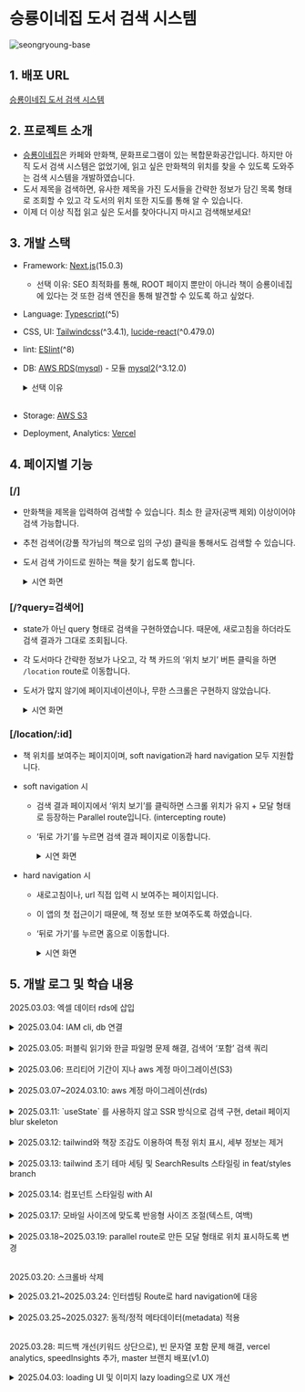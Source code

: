 # 승룡이네집 도서 검색 시스템

![seongryoung-base](https://github.com/user-attachments/assets/68ee4404-250a-4026-9a81-2d13fe30a9d1)

## 1. 배포 URL

[승룡이네집 도서 검색 시스템](https://seongryung.vercel.app/)

## 2. 프로젝트 소개

-   [승룡이네집](https://map.naver.com/p/entry/place/187115219?placePath=%252Fhome%253Fentry%253Dplt&searchType=place&lng=127.1287584&lat=37.5350510&c=15.00,0,0,0,dh)은 카페와 만화책, 문화프로그램이 있는 복합문화공간입니다. 하지만 아직 도서 검색 시스템은 없었기에, 읽고 싶은 만화책의 위치를 찾을 수 있도록 도와주는 검색 시스템을 개발하였습니다.
-   도서 제목을 검색하면, 유사한 제목을 가진 도서들을 간략한 정보가 담긴 목록 형태로 조회할 수 있고 각 도서의 위치 또한 지도를 통해 알 수 있습니다.
-   이제 더 이상 직접 읽고 싶은 도서를 찾아다니지 마시고 검색해보세요!

## 3. 개발 스택

-   Framework: [Next.js](https://nextjs.org/)(15.0.3)
    -   선택 이유: SEO 최적화를 통해, ROOT 페이지 뿐만이 아니라 책이 승룡이네집에 있다는 것 또한 검색 엔진을 통해 발견할 수 있도록 하고 싶었다.
-   Language: [Typescript](https://www.typescriptlang.org/)(^5)
-   CSS, UI: [Tailwindcss](https://tailwindcss.com/)(^3.4.1), [lucide-react](https://lucide.dev/guide/packages/lucide-react)(^0.479.0)
-   lint: [ESlint](https://eslint.org/)(^8)
-   DB: [AWS RDS](https://aws.amazon.com/ko/rds/)([mysql](https://www.mysql.com/)) - 모듈 [mysql2](https://www.npmjs.com/package/mysql2)(^3.12.0)

    <details>
    <summary>선택 이유</summary>

    -   nosql vs sql

        -   ‘도서’라는 규격화된 데이터: nosql보다 눈에 띄게 성능이 뒤쳐지거나 하지 않으면 sql을 사용하려고 했다.
        -   1000개 이하의 데이터 수: 소량의 데이터이기에 보통 Nosql이 sql보다 보통 CRUD 연산이 빠르다 하더라도 큰 차이가 없음.
        -   ‘검색’이기에 select 쿼리를 주로 사용: Id로 읽는 경우는 mongodb가 매우 빠르지만 그게 아닌 ‘검색’은 mongodb와 10ms 정도 차이만 있음

            ![SQL vs NoSQL 비교](https://github.com/user-attachments/assets/9a2a5368-0ec0-4f48-9e22-3ed93059be75)

            [SQL vs NoSQL 비교 영상](https://www.youtube.com/watch?v=bluQwqMgTsw&t=674s)

            [(논문번역) SQL vs NoSQL: A Performance Comparison](https://velog.io/@park2348190/%EB%85%BC%EB%AC%B8%EB%B2%88%EC%97%AD-SQL-vs-NoSQL-A-Performance-Comparison)

    -   mysql vs postgresql

        대규모 데이트 셋, 복잡한 쿼리는 postgresql이 빠르지만, 읽기 전용 명령어는 mysql이 더 빠르기 때문에 mysql로 선택했다(대규모도 아니고).

        [https://www.youtube.com/watch?v=-PbP1TcD94Q&t=527s](https://www.youtube.com/watch?v=-PbP1TcD94Q&t=527s)

        [PostgreSQL과 MySQL 비교: 주요 차이점](https://www.integrate.io/ko/blog/postgresql-vs-mysql-which-one-is-better-for-your-use-case-ko/#five)

        </details>
        <br />

    -   Storage: [AWS S3](https://www.googleadservices.com/pagead/aclk?sa=L&ai=DChcSEwiOrbzNobaMAxVTVQ8CHQs6BggYABAAGgJ0Yg&ae=2&aspm=1&co=1&ase=5&gclid=Cj0KCQjwna6_BhCbARIsALId2Z1lXcE0BEUn0cJv6SioSEO7FnysY_s80CZmQS55ArV7_ewMjwL67uUaAid7EALw_wcB&ohost=www.google.com&cid=CAESVuD2nRkIUyE7y312wUFvQqGn1eWSCkjaK28yT5hxrUEoJZRC29RRKXCK92DCMT01Mmcq8x_InO7BiBScvRJxSAFc-5QqoBP9TTKBxwY3NbV2zOF8zFcu&sig=AOD64_08-Hiu7Fr9vGLXfgKSKB2jRoRtrQ&q&adurl&ved=2ahUKEwjEibfNobaMAxXWi68BHZdFIakQ0Qx6BAgTEAE)
    -   Deployment, Analytics: [Vercel](https://vercel.com/)

## 4. 페이지별 기능

### [/]

-   만화책을 제목을 입력하여 검색할 수 있습니다. 최소 한 글자(공백 제외) 이상이어야 검색 가능합니다.
-   추천 검색어(강풀 작가님의 책으로 임의 구성) 클릭을 통해서도 검색할 수 있습니다.
-   도서 검색 가이드로 원하는 책을 찾기 쉽도록 합니다.

    <details>
    <summary>시연 화면</summary>

    ![스크린샷_2025-04-01_오후_4 41 22](https://github.com/user-attachments/assets/ab85604e-e0ee-407d-a526-da21600d572d)

    </details>

### [/?query=검색어]

-   state가 아닌 query 형태로 검색을 구현하였습니다. 때문에, 새로고침을 하더라도 검색 결과가 그대로 조회됩니다.
-   각 도서마다 간략한 정보가 나오고, 각 책 카드의 ‘위치 보기’ 버튼 클릭을 하면 `/location` route로 이동합니다.
-   도서가 많지 않기에 페이지네이션이나, 무한 스크롤은 구현하지 않았습니다.

    <details>
      <summary>시연 화면</summary>

    ![스크린샷_2025-04-01_오후_4 44 09](https://github.com/user-attachments/assets/201eb4e2-f8b0-45cb-adba-d088966f8a15)

    </details>

### [/location/:id]

-   책 위치를 보여주는 페이지이며, soft navigation과 hard navigation 모두 지원합니다.

-   soft navigation 시

    -   검색 결과 페이지에서 ‘위치 보기’를 클릭하면 스크롤 위치가 유지 + 모달 형태로 등장하는 Parallel route입니다. (intercepting route)
    -   ‘뒤로 가기’를 누르면 검색 결과 페이지로 이동합니다.

        <details>
        <summary>시연 화면</summary>

        ![스크린샷_2025-04-01_오후_4 55 53](https://github.com/user-attachments/assets/fe854440-4e20-43e5-a49b-151327e78ef2)

        </details>

-   hard navigation 시

    -   새로고침이나, url 직접 입력 시 보여주는 페이지입니다.
    -   이 앱의 첫 접근이기 때문에, 책 정보 또한 보여주도록 하였습니다.
    -   ‘뒤로 가기’를 누르면 홈으로 이동합니다.

        <details>
        <summary>시연 화면</summary>

        ![스크린샷_2025-04-01_오후_4 56 44](https://github.com/user-attachments/assets/099ee57a-4cf2-4c19-8810-377e3265e0db)

        </details>

## 5. 개발 로그 및 학습 내용

2025.03.03: 엑셀 데이터 rds에 삽입

<details>
<summary>2025.03.04: IAM cli, db 연결</summary>

-   iam 사용자 생성(키들은 프로젝트 .env에) → cli 로그인 → cli를 통해 s3 버킷 퍼블릭 읽기 되도록 한 후 이미지들 업로드
-   rds를 nextjs와 연결 후 `SELECT` 쿼리 작성

</details>
<br />

<details>
<summary>2025.03.05: 퍼블릭 읽기와 한글 파일명 문제 해결, 검색어 ‘포함’ 검색 쿼리</summary>

-   퍼블릭 읽기에 대한 것은 해결했으나(access denied 문제), 객체(이미지) url로 접근 시 `NoSuchKey` 에러가 계속 발생. 이는 해당 객체의 주소가 잘못되었거나 해당 파일 자체가 없을 경우 발생하는데, 갖가지 노력 끝에 **한글 파일명 때문임**을 알게 되었음. 아무리 `encodeURIcomponent` 와 같은 API를 사용하더라도 aws에서 한글을 인코딩하는 방식과 달라 이미지 주소명이 일치하지 않았던 것. 결국 **한글 파일명을 모두 DB에 저장된 데이터의 id값으로 전부 변경**하였더니 제대로 동작함. 이에 따라 필요없어진 table column인 `image_url`을 제거하였으며, id를 통해 해당 이미지 src를 생성함

    ```tsx
    import type { NextConfig } from "next";

    const nextConfig: NextConfig = {
        /* config options here */
        reactStrictMode: true,
        images: {
            remotePatterns: [
                {
                    protocol: "http",
                    hostname: "localhost",
                },
                {
                    protocol: "https",
                    hostname: (
                        process.env.NEXT_PUBLIC_S3_HOSTNAME as string
                    ).split("/")[2],
                },
            ],
        },
    };

    export default nextConfig;
    ```

-   검색어가 ‘포함된’ sql문으로 변경함. 또한 다행히 영어 대소문자 문제는 mysql이 알아서 해결해주는 듯 함.

    ```tsx
    export const search = cache(async (bookName: string) => {
        const pureBookName = bookName.trim();
        const sql = `SELECT * FROM books WHERE title LIKE ?`;
        // SELECT * FROM books WHERE title LIKE %?% 대신 다음과 같이 포함 검색
        return (await queryDatabase(sql, [`%${pureBookName}%`])) as Books[];
    });
    ```

    ![스크린샷_2025-03-05_오후_5 58 08](https://github.com/user-attachments/assets/41ae41b2-a8d0-425e-bb95-a231722d7875)

</details>
<br />

<details>
<summary>2025.03.06: 프리티어 기간이 지나 aws 계정 마이그레이션(S3)</summary>

s3는 chatgpt와 간단 해결

[[AWS] RDS 인스턴스 다른 계정으로 이관하기 (프리티어)](https://programforlife.tistory.com/108)

</details>
<br />

<details>
<summary>2025.03.07~2024.03.10: aws 계정 마이그레이션(rds)</summary>

기존 rds가 ‘암호화’가 되어있으면 마이그레이션을 하기 위해서 암호화 키(kms)를 공유해야 하는데, 이게 aws에서 관리하는 키인 경우 다른 계정과 공유가 안돼서, 스냅샷을 이용한 마이그레이션이 안됨.

-   rds에 mysql 데이터베이스를 생성할 때, 암호화를 하는 게 기본값이라 바꿔줬어야 됐다..
    대신 스냅샷을 복제할 때 KMS 키에 사용할 새 암호화 키를 선택해서 복사본을 만들면 가능하다.
    | 이전 계정 | 마이그레이션 계정 |
    | --------------------------------------------------------------------------------------------- | ------------------------------------------------------------------------------------------------------------------------------------------------------------------------------------- |
    | 0. 이미 aws 관리형 kms로 암호화된 RDS로 스냅샷 생성되어있음(자세히 초기설정 안하면 이게 기본) | 5. RDS → 스냅샷 → 나와 공유됨에서 스냅샷 찾기 → 스냅샷 복사 클릭 |
    | 1. 고객 관리형 KMS 키 생성(AWS 관리형으로는 다른 계정 공유가 안됨) | 6. 스냅샷 복사 시 ‘암호화’ 탭에서 ‘AWS KMS 키’ → ‘키 ARN 입력’ → 이전 계정에서 공유 허용했던 KMS 키의 ARN 붙여넣기 → ‘스냅샷 복사’ 클릭 |
    | 2. KMS 키 공유 ID로 마이그레이션 계정의 ROOT ID 등록 | 7. 고객 관리형 KMS 키 생성(이전 계정 KMS 키로부터 자유로워질 준비) |
    | 3. 스냅샷 복사. 이 때 암호화 키를 공유 허용한 KMS 키로 변경 | 8. 수동 → 복사된 스냅샷 → 스냅샷 복사 클릭(마이그레이션 계정에 있는 KMS로 암호화 해야 이전 계정으로부터 자유로워짐) → ‘AWS KMS 키’ → 이 계정에서 만든 KMS키 입력 → ‘스냅샷 복사’ 클릭 |
    | 4. KMS키로 암호화된 스냅샷을 마이그레이션 계정의 ROOT ID를 추가하여 공유 | 9. 수동 → 복사된 스냅샷 → ‘스냅샷 복원’ 클릭 |
    | | 10. 프리티어 조건에 맞게, 이전 계정 RDS 초기 설정과 동일하게(퍼블릭 읽기, 보안 그룹 등) 하여 복원! |
    | | END. 데이터베이스 초기 설정(user, password 등은 동일하게 복사되어있음!) |

</details>
<br />

<details>
<summary>2025.03.11: `useState` 를 사용하지 않고 SSR 방식으로 검색 구현, detail 페이지 blur skeleton</summary>

1. 검색 기능
    - 참고 공식문서
      [App Router: Adding Search and Pagination](https://nextjs.org/learn/dashboard-app/adding-search-and-pagination)
        - 여기서는 input이 바뀔 때마다 바로 검색(디바운싱 필요)했지만, 나는 검색 클릭(혹은 엔터) 시에만 replace를 진행했다.
        - `const { replace } = useRouter()` 로 히스토리를 남기지 않는 공식 문서 대신에, `const { push } = useRouter()` 를 사용해서 이전 검색으로 이동할 수 있도록 하였다.
    - 관련 코드
      [https://github.com/kimyoungyin/seongryung/commit/44c52e15589f15dbbc45c964d50ef8f5da35283c](https://github.com/kimyoungyin/seongryung/commit/44c52e15589f15dbbc45c964d50ef8f5da35283c)
2. detail 페이지

    [Comparing develop...feat/detail · kimyoungyin/seongryung](https://github.com/kimyoungyin/seongryung/compare/develop...feat/detail)

    - /id 에서 /detail/[id]로 변경
    - blur skeleton 이미지 받아와서 사용: [https://png-pixel.com](https://png-pixel.com/)

</details>
<br />

<details>
<summary>2025.03.12: tailwind와 책장 조감도 이용하여 특정 위치 표시, 세부 정보는 제거</summary>

템플릿 리터럴로 tailwind className을 동적으로 변환할 때 속성 전체를 온전히 사용해야 함

```tsx
const LOCATION_POSITION: {
    readonly [location: number]: string;
} = {
    1: `top-[0%] left-[0%]`,
    2: `top-[0%] left-[0%]`,
    3: `top-[0%] left-[0%]`,
    4: `top-[0%] left-[0%]`,
    5: `top-[0%] left-[0%]`,
    6: `top-[0%] left-[0%]`,
    78: `top-[84%] left-[85%]`,
    9: `top-[0%] left-[0%]`,
    10: `top-[0%] left-[0%]`,
    11: `top-[0%] left-[0%]`,
    12: `top-[0%] left-[0%]`,
    13: `top-[0%] left-[0%]`,
    14: `top-[0%] left-[0%]`,
};
```

하지만.. 반응형을 적용했을 때 위치를 가리켜주는 div 동그라미가 균일하지 않아 그냥 location마다 다른 이미지를 적용하기로 함. 위 방식은 제거

![스크린샷_2025-03-12_오후_5 39 59](https://github.com/user-attachments/assets/042ebf6c-9898-4417-92cd-a5b1fd32312f)

![스크린샷_2025-03-12_오후_5 39 32](https://github.com/user-attachments/assets/41802701-c853-4d58-a9f0-55142c0554ec)

</details>
<br />

<details>
<summary>2025.03.13: tailwind 초기 테마 세팅 및 SearchResults 스타일링 in feat/styles branch</summary>

-   tailwind 초기 테마 세팅
    [https://github.com/kimyoungyin/seongryung/commit/7f0924b0d5a10085d3f6ba2fe53294918c4c6211](https://github.com/kimyoungyin/seongryung/commit/7f0924b0d5a10085d3f6ba2fe53294918c4c6211)
    [Tailwind CSS에서 커스텀 컬러 설정하기](https://velog.io/@boorook/Tailwind-CSS%EC%97%90%EC%84%9C-%EC%BB%A4%EC%8A%A4%ED%85%80-%EC%BB%AC%EB%9F%AC-%EC%84%A4%EC%A0%95)

    ```tsx
    // tailwind.config.ts
    import type { Config } from "tailwindcss";

    export default {
        content: [
            "./pages/**/*.{js,ts,jsx,tsx,mdx}",
            "./components/**/*.{js,ts,jsx,tsx,mdx}",
            "./app/**/*.{js,ts,jsx,tsx,mdx}",
        ],
        theme: {
            colors: {
                "base-bg": "#fff8e3", // 전체 배경
                "button-bg": "#d4b88a", // 버튼 배경
                "card-bg": "#fffdf8", // 카드 배경
                "input-border": "#e0d6c2", // Input border
                "text-primary": "#5d5348", // primary
                "text-secondary": "#726a5f", // secondary
            },
            extend: {
                colors: {
                    background: "var(--background)",
                    foreground: "var(--foreground)",
                },
            },
        },
        plugins: [],
    } satisfies Config;
    ```

-   SearchResults 반응형 스타일링

    [https://github.com/kimyoungyin/seongryung/commit/39064921fb81e37e9cf62a93c30df3000aec7f27](https://github.com/kimyoungyin/seongryung/commit/39064921fb81e37e9cf62a93c30df3000aec7f27)

    sm, md, lg 순: font-size, flex-direction, 이미지 사이즈 변경

    <img width="312" alt="스크린샷_2025-03-13_오후_4 40 08" src="https://github.com/user-attachments/assets/26b7e1f5-acba-4c31-a56d-352834b562b3" />

    <img width="671" alt="스크린샷_2025-03-13_오후_4 39 37" src="https://github.com/user-attachments/assets/e8e3fb38-2007-4ae7-a1a4-aa2db16e1a32" />

    <img width="821" alt="스크린샷_2025-03-13_오후_4 40 39" src="https://github.com/user-attachments/assets/85cd42da-d6f4-4ac0-ba52-7b67ed9d87ce" />

</details>
<br />

<details>
<summary>2025.03.14: 컴포넌트 스타일링 with AI</summary>

헤더의 승룡이 캐릭터 사진, 책장 조감도 사진들은 발전 필요

[https://github.com/kimyoungyin/seongryung/pull/7](https://github.com/kimyoungyin/seongryung/pull/7)

</details>
<br />

<details>
<summary>2025.03.17: 모바일 사이즈에 맞도록 반응형 사이즈 조절(텍스트, 여백)</summary>

-   vw, px, rem 등을 이용
-   계산 방식이 동일해서 유틸 함수로 만들어 tailwind className으로 사용하려고 하다가 그게 tailwind에서 인식을 못하므로 취소함

</details>
<br />

<details>
<summary>2025.03.18~2025.03.19: parallel route로 만든 모달 형태로 위치 표시하도록 변경</summary>

1. @location → location → [id] → page.tsx에 detail 페이지에 사용했던 것 이전하면서 모달화. 이 때, BookCard는 제외함

    ![스크린샷_2025-03-19_오후_5 53 19](https://github.com/user-attachments/assets/6cf2e7d8-d052-47ee-a0b1-ac76d5e88d56)

2. 이전 페이지(백그라운드 페이지)가 스크롤 되는 상태 일 때 렌더링 시

    - 해당 스크롤 위치 고정하여 자연스러움 유지(클라이언트 페이지로)
    - 스크롤 막기
      기능을 구현하기 위해 location 페이지를 **클라이언트 페이지**로 변경 후, useMemo로 직전 스크롤 값을 받아와 js 코드를 통해 스크롤 유지 및 이전으로 이동 시 스크롤 관련 설정 초기화.

        - useEffect 내에서 window.scrollY를 사용하면 componentDidMount 시점이기 때문에 이미 스크롤이 올라가버림. 그러므로 그 전에 미리 ‘한 번만’ 받아둔다

            ```tsx
            // @location/location/[id]/page.tsx
            const scrollY = useMemo(() => window.scrollY, []);

            useEffect(() => {
                const getBookData = async () => {
                    const params = await props.params;
                    // 비동기적으로 책 정보와 위치를 db에 검색 후 없으면 Redirect

                    // 동적 라우팅은 비동기적이므로
                    // npx @next/codemod@latest next-async-request-api --force
                    const bookId = Number(await params.id);
                    setBookInfo(await getBookLocationInfo(bookId));
                };
                getBookData();

                document.body.style.position = "fixed";
                document.body.style.top = `-${scrollY}px`;
                document.body.style.width = "100%";

                return () => {
                    document.body.style.position = "";
                    document.body.style.top = "";
                };
            }, []);
            ```

    </details>
    <br />

    2025.03.20: 스크롤바 삭제

<details>
<summary>2025.03.21~2025.03.24: 인터셉팅 Route로 hard navigation에 대응</summary>

-   parallel route 명 안겹치게 locationModal로 변경 후 **layout에도 변경된 이름 적용**

    ![스크린샷_2025-03-24_오후_6 27 04](https://github.com/user-attachments/assets/07bcc703-3c25-467c-8e62-166fc394b444)

    ![스크린샷_2025-03-24_오후_6 26 35](https://github.com/user-attachments/assets/214db75f-2ade-4086-82c7-d86bcff8cde6)

-   hard navigated 된 location Route

    -   책 세부 정보 가져와서 표시: server action 추가

        ```tsx
        export const getBookLocationAndBookInfo = cache(
            async (bookId: number) => {
                const sql = `SELECT * FROM books WHERE id = ? LIMIT 1`;
                // SELECT * FROM books WHERE title LIKE %?% 대신 다음과 같이 포함 검색
                const bookObj = (
                    (await queryDatabase(sql, [bookId])) as Book[]
                )[0];
                const floor =
                    bookObj.location < 11 || bookObj.location === 78 ? 2 : 1;

                return { ...bookObj, floor };
            }
        );
        ```

    -   뒤로 가기 버튼 클릭 시(뒤 페이지 없음) 홈(’/’)으로
        <img width="752" alt="스크린샷_2025-03-24_오후_6 29 27" src="https://github.com/user-attachments/assets/fc32eb24-f4fd-427c-9847-06ebfa99471c" />

</details>
<br />

<details>
<summary>2025.03.25~2025.0327: 동적/정적 메타데이터(metadata) 적용</summary>

1. 기존 최상단에 존재하는 `favicon.ico` 제거
2. public 폴더에 추가한 이미지 경로를 메타데이터 설정 시 추가

    ```tsx
    export async function generateMetadata({
    	searchParams,
    }: Props): Promise<Metadata> {
    	const query = (await searchParams).query || "";

    	const title =
    		(query ? query + " 검색 결과 | " : "") + "승룡이네집 도서 검색 시스템";
    	const description = "강동구 강풀만화거리 승룡이네집 만화책 위치 찾기";

    	return {
    		metadataBase: new URL("https://seongryung.vercel.app"),
    		title,
    		description,
    		// 여기
    		icons: {
    			icon: "/seongryoung-sm-round.jpeg",
    		},
    		// ...
    ```

3. 이후 페이지 별 메타데이터 작성과 오픈 그래프 반영

</details>
<br />

2025.03.28: 피드백 개선(키워드 상단으로), 빈 문자열 포함 문제 해결, vercel analytics, speedInsights 추가, master 브랜치 배포(v1.0)

<details>
<summary>2025.04.03: loading UI 및 이미지 lazy loading으로 UX 개선</summary>

[pull request: refactor/loadingux](https://github.com/kimyoungyin/seongryung/pull/19)

-   location 조감도 `Image`의 `priority`를 비활성화하여 lazy loading 처리: 라우트 렌더링 시작 자체를 빠르게 개선

-   loading UI로 UX 개선

    -   검색어 입력 후 keydown 혹은 검색 버튼 클릭

        <img width="331" alt="스크린샷 2025-04-03 오후 3 26 22" src="https://github.com/user-attachments/assets/25cb30fe-cf21-4764-8fdc-5c894600cd2f" />

    -   추천 검색어 클릭

        <img width="417" alt="스크린샷 2025-04-03 오후 2 56 13" src="https://github.com/user-attachments/assets/c53ce3e5-d46b-4f34-ae06-62f2a7f9a189" />

    -   '위치 보기' 클릭: a 태그라 dynamic className 사용

        <img width="420" alt="스크린샷 2025-04-03 오후 3 14 53" src="https://github.com/user-attachments/assets/806cd977-5adc-45cd-8fd8-94ab8a8e1792" />

</details>

